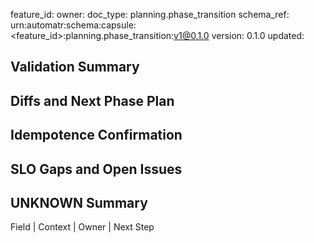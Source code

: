 feature_id: <feature-id>
owner: <team-or-person>
doc_type: planning.phase_transition
schema_ref: urn:automatr:schema:capsule:<feature_id>:planning.phase_transition:v1@0.1.0
version: 0.1.0
updated: <YYYY-MM-DD>

## Validation Summary
<TBD>

## Diffs and Next Phase Plan
<TBD>

## Idempotence Confirmation
<TBD>

## SLO Gaps and Open Issues
<TBD>

## UNKNOWN Summary
Field | Context | Owner | Next Step
